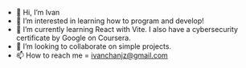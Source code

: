 - 👋 Hi, I’m Ivan
- 👀 I’m interested in learning how to program and develop!
- 🌱 I’m currently learning React with Vite. I also have a cybersecurity certificate by Google on Coursera.
- 💞️ I’m looking to collaborate on simple projects.
- 📫 How to reach me = ivanchanjz@gmail.com

<!---
Ivyzie/Ivyzie is a ✨ special ✨ repository because its `README.md` (this file) appears on your GitHub profile.
You can click the Preview link to take a look at your changes.
--->
